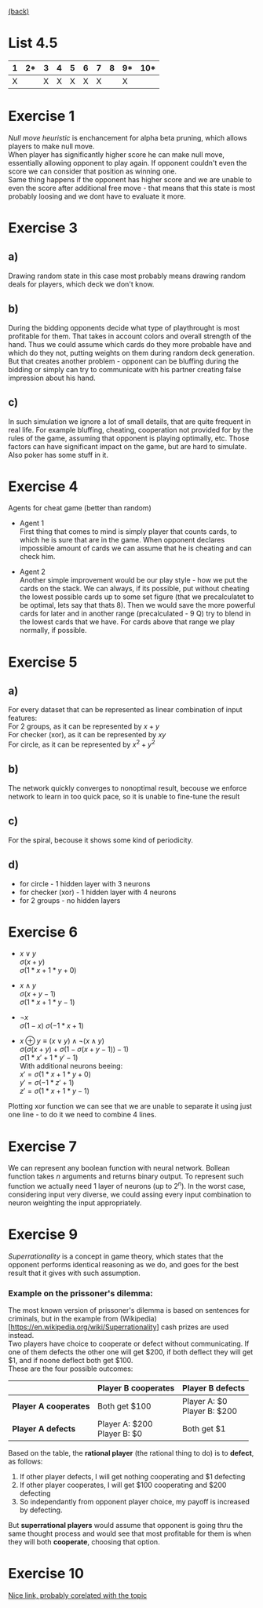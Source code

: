 [(back)](../)
# List 4.5
| 1 | 2*| 3 | 4 | 5 | 6 | 7 | 8 | 9*|10*|
|---|---|---|---|---|---|---|---|---|---|
| X |   | X | X | X | X | X |   | X |   |


# Exercise 1
_Null move heuristic_ is enchancement for alpha beta pruning, which allows players to make null move.  
When player has significantly higher score he can make null move, essentially allowing opponent to play again. If opponent couldn't even the score we can consider that position as winning one.  
Same thing happens if the opponent has higher score and we are unable to even the score after additional free move - that means that this state is most probably loosing and we dont have to evaluate it more.  

# Exercise 3
## a)
Drawing random state in this case most probably means drawing random deals for players, which deck we don't know.

## b)
During the bidding opponents decide what type of playthrought is most profitable for them. That takes in account colors and overall strength of the hand. Thus we could assume which cards do they more probable have and which do they not, putting weights on them during random deck generation.  
But that creates another problem - opponent can be bluffing during the bidding or simply can try to communicate with his partner creating false impression about his hand.

## c)
In such simulation we ignore a lot of small details, that are quite frequent in real life. For example bluffing, cheating, cooperation not provided for by the rules of the game, assuming that opponent is playing optimally, etc. Those factors can have significant impact on the game, but are hard to simulate.  
Also poker has some stuff in it. <!-- TODO -->

# Exercise 4
Agents for cheat game (better than random)  
* Agent 1  
First thing that comes to mind is simply player that counts cards, to which he is sure that are in the game. When opponent declares impossible amount of cards we can assume that he is cheating and can check him.

* Agent 2  
Another simple improvement would be our play style - how we put the cards on the stack. We can always, if its possible, put without cheating the lowest possible cards up to some set figure (that we precalculatet to be optimal, lets say that thats 8). Then we would save the more powerful cards for later and in another range (precalculated - 9 Q) try to blend in the lowest cards that we have. For cards above that range we play normally, if possible.

# Exercise 5
## a)
For every dataset that can be represented as linear combination of input features:  
For 2 groups, as it can be represented by $x+y$  
For checker (xor), as it can be represented by $xy$  
For circle, as it can be represented by $x^2 + y^2$  

## b)
The network quickly converges to nonoptimal result, becouse we enforce network to learn in too quick pace, so it is unable to fine-tune the result

## c)
For the spiral, becouse it shows some kind of periodicity.   

## d)
* for circle - 1 hidden layer with 3 neurons
* for checker (xor) - 1 hidden layer with 4 neurons
* for 2 groups - no hidden layers

# Exercise 6
* $x \lor y$  
$\sigma (x + y)$  
$\sigma (1*x + 1*y + 0)$  


* $x \land y$  
$\sigma (x + y - 1)$  
$\sigma (1*x + 1*y - 1)$  

* $\lnot x$  
$\sigma (1-x)$
$\sigma (-1*x + 1)$  

* $x \oplus y \equiv (x \lor y) \land \lnot (x \land y)$  
$\sigma (\sigma (x + y) + \sigma (1-\sigma (x + y - 1)) - 1)$  
$\sigma (1*x' + 1*y' - 1)$  
With additional neurons beeing:  
$x' = \sigma (1*x + 1*y + 0)$  
$y' = \sigma (-1*z' + 1)$  
$z' = \sigma (1*x + 1*y - 1)$  

Plotting xor function we can see that we are unable to separate it using just one line - to do it we need to combine 4 lines.  

# Exercise 7
We can represent any boolean function with neural network. Bollean function takes _n_ arguments and returns binary output. To represent such function we actually need 1 layer of neurons (up to $2^n$). In the worst case, considering input very diverse, we could assing every input combination to neuron weighting the input appropriately.

# Exercise 9
_Superrationality_ is a concept in game theory, which states that the opponent performs identical reasoning as we do, and goes for the best result that it gives with such assumption.
  
### Example on the prissoner's dilemma:
The most known version of prissoner's dilemma is based on sentences for criminals, but in the example from (Wikipedia)[https://en.wikipedia.org/wiki/Superrationality] cash prizes are used instead.  
Two players have choice to cooperate or defect without communicating. If one of them defects the other one will get $200, if both deflect they will get $1, and if noone deflect both get $100.  
These are the four possible outcomes:  

|                       | Player B cooperates                | Player B defects                   |
|-----------------------|------------------------------------|------------------------------------|
|**Player A cooperates**| Both get $100	                     | Player A: $0 <br /> Player B: $200 |
|**Player A defects**   | Player A: $200 <br /> Player B: $0 | Both get $1                        |

Based on the table, the **rational player** (the rational thing to do) is to **defect**, as follows:  
1. If other player defects, I will get nothing cooperating and $1 defecting
2. If other player cooperates, I will get $100 cooperating and $200 defecting
3. So independantly from opponent player choice, my payoff is increased by defecting.

But **superrational players** would assume that opponent is going thru the same thought process and would see that most profitable for them is when they will both **cooperate**, choosing that option.  

# Exercise 10
[Nice link, probably corelated with the topic](https://ncase.me/trust/)
